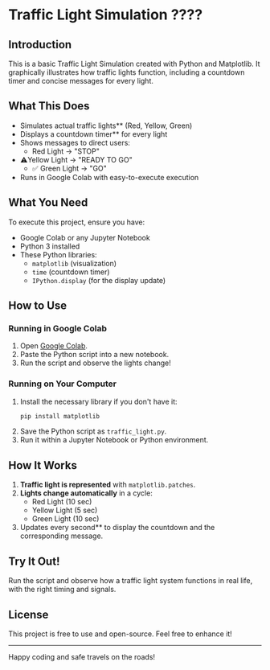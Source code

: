 # Traffic Light Simulation ????

## Introduction
This is a basic Traffic Light Simulation created with Python and Matplotlib. It graphically illustrates how traffic lights function, including a countdown timer and concise messages for every light.

## What This Does
- Simulates actual traffic lights** (Red, Yellow, Green)
- Displays a countdown timer** for every light
- Shows messages to direct users:
  - Red Light → "STOP"
- ⚠️Yellow Light → "READY TO GO"
  - ✅ Green Light → "GO"
- Runs in Google Colab with easy-to-execute execution

## What You Need
To execute this project, ensure you have:
- Google Colab or any Jupyter Notebook
- Python 3 installed
- These Python libraries:
  - `matplotlib` (visualization)
  - `time` (countdown timer)
  - `IPython.display` (for the display update)

## How to Use
### Running in Google Colab
1. Open [Google Colab](https://colab.research.google.com/).
2. Paste the Python script into a new notebook.
3. Run the script and observe the lights change!

### Running on Your Computer
1. Install the necessary library if you don't have it:
   ```bash
   pip install matplotlib
   ```
2. Save the Python script as `traffic_light.py`.
3. Run it within a Jupyter Notebook or Python environment.

## How It Works
1. **Traffic light is represented** with `matplotlib.patches`.
2. **Lights change automatically** in a cycle:
   - Red Light (10 sec)
   - Yellow Light (5 sec)
   - Green Light (10 sec)
3. Updates every second** to display the countdown and the corresponding message.

## Try It Out!
Run the script and observe how a traffic light system functions in real life, with the right timing and signals.

## License
This project is free to use and open-source. Feel free to enhance it!

---

Happy coding and safe travels on the roads!

